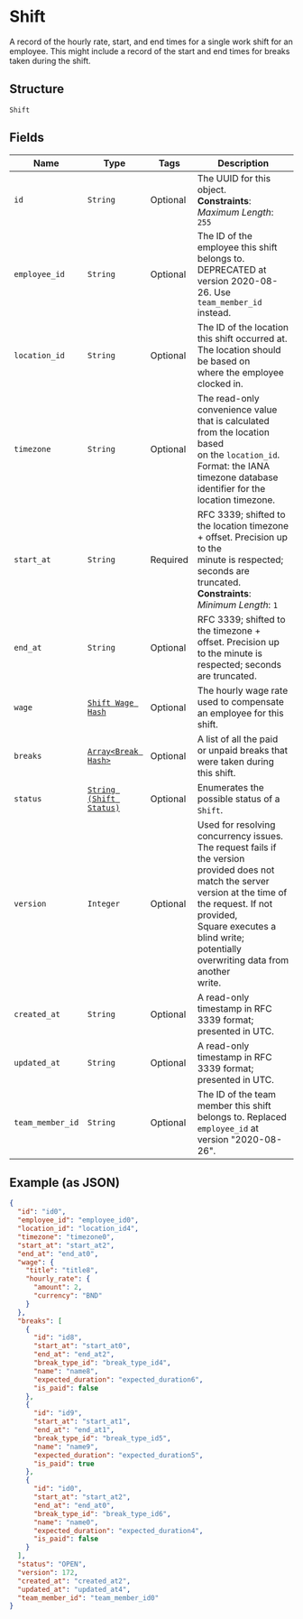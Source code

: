 
# Shift

A record of the hourly rate, start, and end times for a single work shift
for an employee. This might include a record of the start and end times for breaks
taken during the shift.

## Structure

`Shift`

## Fields

| Name | Type | Tags | Description |
|  --- | --- | --- | --- |
| `id` | `String` | Optional | The UUID for this object.<br>**Constraints**: *Maximum Length*: `255` |
| `employee_id` | `String` | Optional | The ID of the employee this shift belongs to. DEPRECATED at version 2020-08-26. Use `team_member_id` instead. |
| `location_id` | `String` | Optional | The ID of the location this shift occurred at. The location should be based on<br>where the employee clocked in. |
| `timezone` | `String` | Optional | The read-only convenience value that is calculated from the location based<br>on the `location_id`. Format: the IANA timezone database identifier for the<br>location timezone. |
| `start_at` | `String` | Required | RFC 3339; shifted to the location timezone + offset. Precision up to the<br>minute is respected; seconds are truncated.<br>**Constraints**: *Minimum Length*: `1` |
| `end_at` | `String` | Optional | RFC 3339; shifted to the timezone + offset. Precision up to the minute is<br>respected; seconds are truncated. |
| `wage` | [`Shift Wage Hash`](../../doc/models/shift-wage.md) | Optional | The hourly wage rate used to compensate an employee for this shift. |
| `breaks` | [`Array<Break Hash>`](../../doc/models/break.md) | Optional | A list of all the paid or unpaid breaks that were taken during this shift. |
| `status` | [`String (Shift Status)`](../../doc/models/shift-status.md) | Optional | Enumerates the possible status of a `Shift`. |
| `version` | `Integer` | Optional | Used for resolving concurrency issues. The request fails if the version<br>provided does not match the server version at the time of the request. If not provided,<br>Square executes a blind write; potentially overwriting data from another<br>write. |
| `created_at` | `String` | Optional | A read-only timestamp in RFC 3339 format; presented in UTC. |
| `updated_at` | `String` | Optional | A read-only timestamp in RFC 3339 format; presented in UTC. |
| `team_member_id` | `String` | Optional | The ID of the team member this shift belongs to. Replaced `employee_id` at version "2020-08-26". |

## Example (as JSON)

```json
{
  "id": "id0",
  "employee_id": "employee_id0",
  "location_id": "location_id4",
  "timezone": "timezone0",
  "start_at": "start_at2",
  "end_at": "end_at0",
  "wage": {
    "title": "title8",
    "hourly_rate": {
      "amount": 2,
      "currency": "BND"
    }
  },
  "breaks": [
    {
      "id": "id8",
      "start_at": "start_at0",
      "end_at": "end_at2",
      "break_type_id": "break_type_id4",
      "name": "name8",
      "expected_duration": "expected_duration6",
      "is_paid": false
    },
    {
      "id": "id9",
      "start_at": "start_at1",
      "end_at": "end_at1",
      "break_type_id": "break_type_id5",
      "name": "name9",
      "expected_duration": "expected_duration5",
      "is_paid": true
    },
    {
      "id": "id0",
      "start_at": "start_at2",
      "end_at": "end_at0",
      "break_type_id": "break_type_id6",
      "name": "name0",
      "expected_duration": "expected_duration4",
      "is_paid": false
    }
  ],
  "status": "OPEN",
  "version": 172,
  "created_at": "created_at2",
  "updated_at": "updated_at4",
  "team_member_id": "team_member_id0"
}
```

